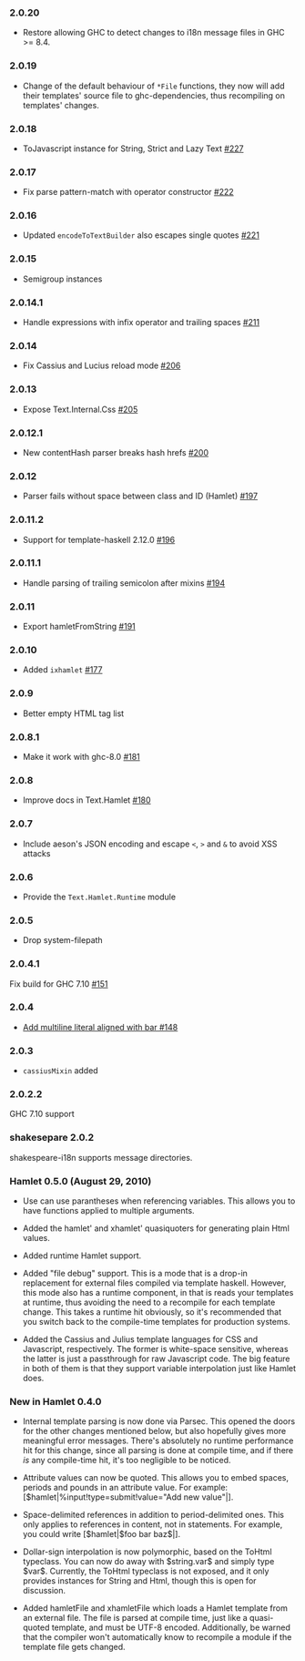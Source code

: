 
### 2.0.20
* Restore allowing GHC to detect changes to i18n message files in GHC >= 8.4.

### 2.0.19
* Change of the default behaviour of `*File` functions, they now will add their templates' source file to ghc-dependencies, thus recompiling on templates' changes.

### 2.0.18

* ToJavascript instance for String, Strict and Lazy Text [#227](https://github.com/yesodweb/shakespeare/pull/227)

### 2.0.17

* Fix parse pattern-match with operator constructor [#222](https://github.com/yesodweb/shakespeare/issues/222)

### 2.0.16

* Updated `encodeToTextBuilder` also escapes single quotes [#221](https://github.com/yesodweb/shakespeare/pull/221)

### 2.0.15

* Semigroup instances

### 2.0.14.1

* Handle expressions with infix operator and trailing spaces [#211](https://github.com/yesodweb/shakespeare/issues/211)

### 2.0.14

* Fix Cassius and Lucius reload mode [#206](https://github.com/yesodweb/shakespeare/issues/206)

### 2.0.13

* Expose Text.Internal.Css [#205](https://github.com/yesodweb/shakespeare/pull/205)

### 2.0.12.1

* New contentHash parser breaks hash hrefs [#200](https://github.com/yesodweb/shakespeare/issues/200)

### 2.0.12

* Parser fails without space between class and ID (Hamlet) [#197](https://github.com/yesodweb/shakespeare/issues/197)

### 2.0.11.2

* Support for template-haskell 2.12.0 [#196](https://github.com/yesodweb/shakespeare/pull/196)

### 2.0.11.1

* Handle parsing of trailing semicolon after mixins [#194](https://github.com/yesodweb/shakespeare/issues/194)

### 2.0.11

* Export hamletFromString [#191](https://github.com/yesodweb/shakespeare/pull/191)

### 2.0.10

* Added `ixhamlet` [#177](https://github.com/yesodweb/shakespeare/pull/177)

### 2.0.9

* Better empty HTML tag list

### 2.0.8.1

* Make it work with ghc-8.0 [#181](https://github.com/yesodweb/shakespeare/pull/181)

### 2.0.8

* Improve docs in Text.Hamlet [#180](https://github.com/yesodweb/shakespeare/pull/180)

### 2.0.7

* Include aeson's JSON encoding and escape `<`, `>` and `&` to avoid XSS attacks

### 2.0.6

* Provide the `Text.Hamlet.Runtime` module

### 2.0.5

* Drop system-filepath

### 2.0.4.1

Fix build for GHC 7.10 [#151](https://github.com/yesodweb/shakespeare/pull/151)

### 2.0.4

* [Add multiline literal aligned with bar #148](https://github.com/yesodweb/shakespeare/pull/148)

### 2.0.3

* `cassiusMixin` added

### 2.0.2.2

GHC 7.10 support

### shakesepare 2.0.2

shakespeare-i18n supports message directories.

### Hamlet 0.5.0 (August 29, 2010)

* Use can use parantheses when referencing variables. This allows you to have
functions applied to multiple arguments.

* Added the hamlet' and xhamlet' quasiquoters for generating plain Html
values.

* Added runtime Hamlet support.

* Added "file debug" support. This is a mode that is a drop-in replacement for
external files compiled via template haskell. However, this mode also has a
runtime component, in that is reads your templates at runtime, thus avoiding
the need to a recompile for each template change. This takes a runtime hit
obviously, so it's recommended that you switch back to the compile-time
templates for production systems.

* Added the Cassius and Julius template languages for CSS and Javascript,
respectively. The former is white-space sensitive, whereas the latter is just
a passthrough for raw Javascript code. The big feature in both of them is that
they support variable interpolation just like Hamlet does.

### New in Hamlet 0.4.0

* Internal template parsing is now done via Parsec. This opened the doors for
the other changes mentioned below, but also hopefully gives more meaningful
error messages. There's absolutely no runtime performance hit for this change,
since all parsing is done at compile time, and if there *is* any compile-time
hit, it's too negligible to be noticed.

* Attribute values can now be quoted. This allows you to embed spaces, periods
and pounds in an attribute value. For example:
[$hamlet|%input!type=submit!value="Add new value"|].

* Space-delimited references in addition to period-delimited ones. This only
applies to references in content, not in statements. For example, you could
write [\$hamlet|\$foo bar baz\$|].

* Dollar-sign interpolation is now polymorphic, based on the ToHtml typeclass.
You can now do away with \$string.var\$ and simply type \$var\$. Currently, the
ToHtml typeclass is not exposed, and it only provides instances for String and
Html, though this is open for discussion.

* Added hamletFile and xhamletFile which loads a Hamlet template from an
external file. The file is parsed at compile time, just like a quasi-quoted
template, and must be UTF-8 encoded. Additionally, be warned that the compiler
won't automatically know to recompile a module if the template file gets
changed.
